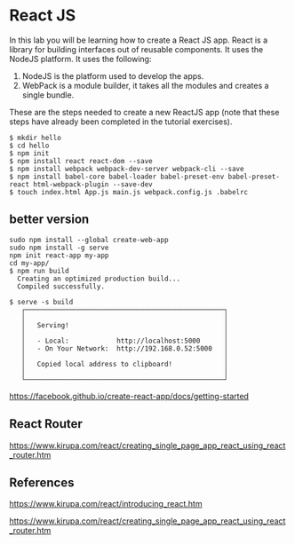 
# React JS

In this lab you will be learning how to create a React JS app. React is a library for building interfaces out of reusable components. It uses the NodeJS platform. It uses the following:

1. NodeJS is the platform used to develop the apps.
2. WebPack is a module builder, it takes all the modules and creates a single bundle.

These are the steps needed to create a new ReactJS app (note that these steps have already been completed in the tutorial exercises).

```shell
$ mkdir hello
$ cd hello
$ npm init
$ npm install react react-dom --save
$ npm install webpack webpack-dev-server webpack-cli --save
$ npm install babel-core babel-loader babel-preset-env babel-preset-react html-webpack-plugin --save-dev
$ touch index.html App.js main.js webpack.config.js .babelrc
```

## better version

```shell
sudo npm install --global create-web-app
sudo npm install -g serve
npm init react-app my-app
cd my-app/
$ npm run build
  Creating an optimized production build...
  Compiled successfully.

$ serve -s build
   ┌──────────────────────────────────────────────────┐
   │                                                  │
   │   Serving!                                       │
   │                                                  │
   │   - Local:            http://localhost:5000      │
   │   - On Your Network:  http://192.168.0.52:5000   │
   │                                                  │
   │   Copied local address to clipboard!             │
   │                                                  │
   └──────────────────────────────────────────────────┘
```

https://facebook.github.io/create-react-app/docs/getting-started

## React Router

https://www.kirupa.com/react/creating_single_page_app_react_using_react_router.htm

## References

https://www.kirupa.com/react/introducing_react.htm

https://www.kirupa.com/react/creating_single_page_app_react_using_react_router.htm
